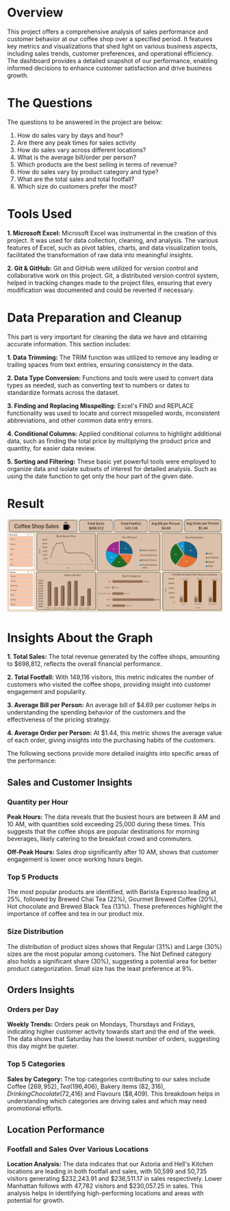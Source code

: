# Overview
This project offers a comprehensive analysis of sales performance and customer behavior at our coffee shop over a specified period. It features key metrics and visualizations that shed light on various business aspects, including sales trends, customer preferences, and operational efficiency. The dashboard provides a detailed snapshot of our performance, enabling informed decisions to enhance customer satisfaction and drive business growth.

# The Questions

 The questions to be answered in the project are below:

1. How do sales vary by days and hour?
2. Are there any peak times for sales activity
3. How do sales vary across different locations?
4. What is the average bill/order per person?
5. Which products are the best selling in terms of revenue?
6. How do sales vary by product category and type?
7. What are the total sales and total footfall?
8. Which size do customers prefer the most?

# Tools Used

**1. Microsoft Excel:** Microsoft Excel was instrumental in the creation of this project. It was used for data collection, cleaning, and analysis. The various features of Excel, such as pivot tables, charts, and data visualization tools, facilitated the transformation of raw data into meaningful insights.

**2. Git & GitHub:** Git and GitHub were utilized for version control and collaborative work on this project. Git, a distributed version control system, helped in tracking changes made to the project files, ensuring that every modification was documented and could be reverted if necessary.

# Data Preparation and Cleanup 
This part is very important for cleaning the data we have and obtaining accurate information. This section includes:

**1. Data Trimming:** The TRIM function was utilized to remove any leading or trailing spaces from text entries, ensuring consistency in the data.

**2. Data Type Conversion:** Functions and tools were used to convert data types as needed, such as converting text to numbers or dates to standardize formats across the dataset.

**3. Finding and Replacing Misspelling:** Excel's FIND and REPLACE functionality was used to locate and correct misspelled words, inconsistent abbreviations, and other common data entry errors.

**4. Conditional Columns:** Applied conditional columns to highlight additional data, such as finding the total price by multiplying the product price and quantity, for easier data review.

**5. Sorting and Filtering:** These basic yet powerful tools were employed to organize data and isolate subsets of interest for detailed analysis. Such as using the date function to get only the hour part of the given date.

# Result 
![Project](https://github.com/firaterkn/Excel_Project_Coffee_Sales/blob/main/Coffee_Shop_Sales.PNG)


# Insights About the Graph

**1. Total Sales:** The total revenue generated by the coffee shops, amounting to $698,812, reflects the overall financial performance.

**2. Total Footfall:** With 149,116 visitors, this metric indicates the number of customers who visited the coffee shops, providing insight into customer engagement and popularity.

**3. Average Bill per Person:** An average bill of $4.69 per customer helps in understanding the spending behavior of the customers and the effectiveness of the pricing strategy.

**4. Average Order per Person:** At $1.44, this metric shows the average value of each order, giving insights into the purchasing habits of the customers.

The following sections provide more detailed insights into specific areas of the performance:

## Sales and Customer Insights
### Quantity per Hour

**Peak Hours:** The data reveals that the busiest hours are between 8 AM and 10 AM, with quantities sold exceeding 25,000 during these times. This suggests that the coffee shops are popular destinations for morning beverages, likely catering to the breakfast crowd and commuters.

**Off-Peak Hours:** Sales drop significantly after 10 AM, shows that customer engagement is lower once working hours begin.

### Top 5 Products

The most popular products are identified, with Barista Espresso leading at 25%, followed by  Brewed Chai Tea (22%), Gourmet Brewed Coffee (20%), Hot chocolate and Brewed Black Tea (13%). These preferences highlight the importance of coffee and tea in our product mix.

### Size Distribution

The distribution of product sizes shows that Regular (31%) and Large (30%) sizes are the most popular among customers. The Not Defined category also holds a significant share (30%), suggesting a potential area for better product categorization. Small size has the least preference at 9%.

## Orders Insights

### Orders per Day

**Weekly Trends:** Orders peak on Mondays, Thursdays and Fridays, indicating higher customer activity towards start and the end of the week. The data shows that Saturday has the lowest number of orders, suggesting this day might be quieter.

### Top 5 Categories

**Sales by Category:** The top categories contributing to our sales include Coffee ($269,952), Tea ($196,406), Bakery items ($82,316), Drinking Chocolate ($72,416) and Flavours ($8,409). This breakdown helps in understanding which categories are driving sales and which may need promotional efforts.

## Location Performance

### Footfall and Sales Over Various Locations

**Location Analysis:** The data indicates that our Astoria and Hell's Kitchen locations are leading in both footfall and sales, with 50,599 and 50,735 visitors generating $232,243.91 and $236,511.17 in sales respectively. Lower Manhattan follows with 47,782 visitors and $230,057.25 in sales. This analysis helps in identifying high-performing locations and areas with potential for growth.










